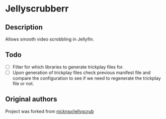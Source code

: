# Jellyscrubberr

## Description

Allows smooth video scrobbling in Jellyfin.

## Todo

- [ ] Filter for which libraries to generate trickplay files for.
- [ ] Upon generation of trickplay files check previous manifest file and compare the configuration to see if we need to regenerate the trickplay file or not.

## Original authors

Project was forked from [nicknsy/jellyscrub](https://github.com/nicknsy/jellyscrub)
